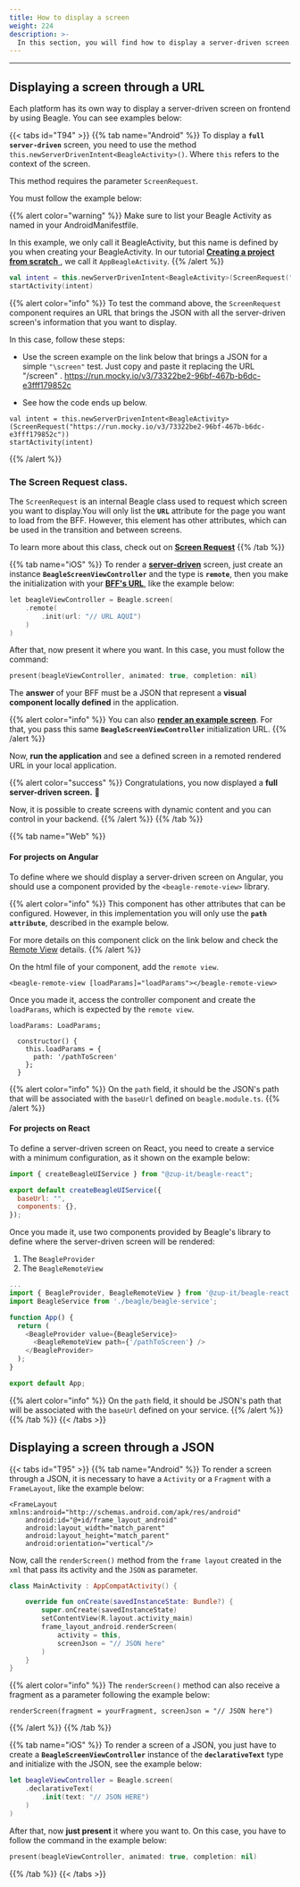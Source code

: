 ```yaml
---
title: How to display a screen
weight: 224
description: >-
  In this section, you will find how to display a server-driven screen.
---
```


---

## Displaying a screen through a URL

Each platform has its own way to display a server-driven screen on frontend by using Beagle. You can see examples below:

{{< tabs id="T94" >}}
{{% tab name="Android" %}}
To display a **`full server-driven`** screen, you need to use the method `this.newServerDrivenIntent<BeagleActivity>()`. Where `this` refers to the context of the screen.

This method requires the parameter `ScreenRequest`.

You must follow the example below:

{{% alert color="warning" %}}
Make sure to list your Beagle Activity as named in your AndroidManifestfile.

In this example, we only call it BeagleActivity, but this name is defined by you when creating your BeagleActivity. In our tutorial [**Creating a project from scratch** ](/pt/home/get-started/creating-a-project-from-scratch/case-android), we call it `AppBeagleActivity`.
{{% /alert %}}

```kotlin
val intent = this.newServerDrivenIntent<BeagleActivity>(ScreenRequest("/screen"))
startActivity(intent)
```

{{% alert color="info" %}}
To test the command above, the `ScreenRequest` component requires an URL that brings the JSON with all the server-driven screen's information that you want to display.

In this case, follow these steps:

- Use the screen example on the link below that brings a JSON for a simple `"\screen"` test. Just copy and paste it replacing the URL "/screen" .
  https://run.mocky.io/v3/73322be2-96bf-467b-b6dc-e3fff179852c

- See how the code ends up below.

```text
val intent = this.newServerDrivenIntent<BeagleActivity>(ScreenRequest("https://run.mocky.io/v3/73322be2-96bf-467b-b6dc-e3fff179852c"))
startActivity(intent)
```

{{% /alert %}}

### The Screen Request class.

The `ScreenRequest` is an internal Beagle class used to request which screen you want to display.You will only list the **`URL`** attribute for the page you want to load from the BFF. However, this element has other attributes, which can be used in the transition and between screens.

To learn more about this class, check out on [**Screen Request**](/pt/home/api/screen-request)
{{% /tab %}}

{{% tab name="iOS" %}}
To render a [**server-driven**](/pt/home/key-concepts#server-driven-ui) screen, just create an instance **`BeagleScreenViewController`** and the type is **`remote`**, then you make the initialization with your [**BFF's URL**](/pt/home/key-concepts#backend-for-frontend), like the example below:

```kotlin
let beagleViewController = Beagle.screen(
    .remote(
        .init(url: "// URL AQUI")
    )
)
```

After that, now present it where you want. In this case, you must follow the command:

```swift
present(beagleViewController, animated: true, completion: nil)
```

The **answer** of your BFF must be a JSON that represent a **visual component locally defined** in the application.

{{% alert color="info" %}}
You can also [**render an example screen**](https://run.mocky.io/v3/2ee29265-5edb-4c61-8a30-827760ae66ca). For that, you pass this same **`BeagleScreenViewController`** initialization URL.
{{% /alert %}}

Now, **run the application** and see a defined screen in a remoted rendered URL in your local application.

{{% alert color="success" %}}
Congratulations, you now displayed a **full server-driven screen.** 🎉

Now, it is possible to create screens with dynamic content and you can control in your backend.
{{% /alert %}}
{{% /tab %}}

{{% tab name="Web" %}}

#### **For projects on Angular**

To define where we should display a server-driven screen on Angular, you should use a component provided by the `<beagle-remote-view>` library.

{{% alert color="info" %}}
This component has other attributes that can be configured. However, in this implementation you will only use the **`path attribute`**, described in the example below.

For more details on this component click on the link below and check the [Remote View](/pt/home/resources/customization/beagle-for-web/remote-view-parameters) details.
{{% /alert %}}

On the html file of your component, add the `remote view`.

```markup
<beagle-remote-view [loadParams]="loadParams"></beagle-remote-view>
```

Once you made it, access the controller component and create the `loadParams`, which is expected by the `remote view`.

```text
loadParams: LoadParams;

  constructor() {
    this.loadParams = {
      path: '/pathToScreen'
    };
  }
```

{{% alert color="info" %}}
On the `path` field, it should be the JSON's path that will be associated with the `baseUrl` defined on `beagle.module.ts`.
{{% /alert %}}

#### **For projects on React**

To define a server-driven screen on React, you need to create a service with a minimum configuration, as it shown on the example below:

```javascript
import { createBeagleUIService } from "@zup-it/beagle-react";

export default createBeagleUIService({
  baseUrl: "",
  components: {},
});
```

Once you made it, use two components provided by Beagle's library to define where the server-driven screen will be rendered:

1. The `BeagleProvider`
2. The `BeagleRemoteView`

```javascript
...
import { BeagleProvider, BeagleRemoteView } from '@zup-it/beagle-react';
import BeagleService from './beagle/beagle-service';

function App() {
  return (
    <BeagleProvider value={BeagleService}>
      <BeagleRemoteView path={'/pathToScreen'} />
    </BeagleProvider>
  );
}

export default App;
```

{{% alert color="info" %}}
On the `path` field, it should be JSON's path that will be associated with the `baseUrl` defined on your service.
{{% /alert %}}
{{% /tab %}}
{{< /tabs >}}

## Displaying a screen through a JSON

{{< tabs id="T95" >}}
{{% tab name="Android" %}}
To render a screen through a JSON, it is necessary to have a `Activity` or a `Fragment` with a `FrameLayout`, like the example below:

```markup
<FrameLayout xmlns:android="http://schemas.android.com/apk/res/android"
    android:id="@+id/frame_layout_android"
    android:layout_width="match_parent"
    android:layout_height="match_parent"
    android:orientation="vertical"/>
```

Now, call the `renderScreen()` method from the `frame layout` created in the `xml` that pass its activity and the `JSON` as parameter.

```kotlin
class MainActivity : AppCompatActivity() {

    override fun onCreate(savedInstanceState: Bundle?) {
        super.onCreate(savedInstanceState)
        setContentView(R.layout.activity_main)
        frame_layout_android.renderScreen(
            activity = this,
            screenJson = "// JSON here"
        )
    }
}
```

{{% alert color="info" %}}
The `renderScreen()` method can also receive a fragment as a parameter following the example below:

`renderScreen(fragment = yourFragment, screenJson = "// JSON here")`

{{% /alert %}}
{{% /tab %}}

{{% tab name="iOS" %}}
To render a screen of a JSON, you just have to create a **`BeagleScreenViewController`** instance of the **`declarativeText`** type and initialize with the JSON, see the example below:

```swift
let beagleViewController = Beagle.screen(
    .declarativeText(
        .init(text: "// JSON HERE")
    )
)
```

After that, now **just present** it where you want to. On this case, you have to follow the command in the example below:

```swift
present(beagleViewController, animated: true, completion: nil)
```

{{% /tab %}}
{{< /tabs >}}
